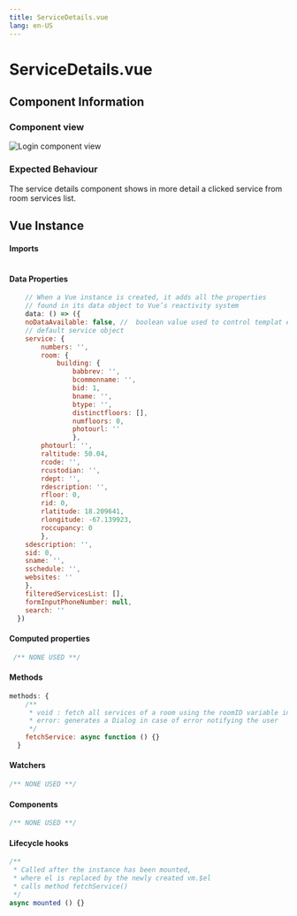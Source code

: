 ```yaml
---
title: ServiceDetails.vue
lang: en-US
---
```

# ServiceDetails.vue
## Component Information
### Component view
![Login component view]()
### Expected Behaviour
The service details component shows in more detail a clicked service from room services list.


## Vue Instance
#### Imports
``` js

```
#### Data Properties
``` js
    // When a Vue instance is created, it adds all the properties  
    // found in its data object to Vue’s reactivity system
    data: () => ({
    noDataAvailable: false, //  boolean value used to control templat elements to be rendered
    // default service object
    service: { 
        numbers: '', 
        room: { 
            building: { 
                babbrev: '', 
                bcommonname: '', 
                bid: 1, 
                bname: '', 
                btype: '', 
                distinctfloors: [], 
                numfloors: 0, 
                photourl: '' 
                }, 
        photourl: '', 
        raltitude: 50.04, 
        rcode: '', 
        rcustodian: '', 
        rdept: '', 
        rdescription: '', 
        rfloor: 0, 
        rid: 0, 
        rlatitude: 18.209641, 
        rlongitude: -67.139923, 
        roccupancy: 0 
        }, 
    sdescription: '',
    sid: 0, 
    sname: '', 
    sschedule: '', 
    websites: '' 
    },
    filteredServicesList: [],
    formInputPhoneNumber: null,
    search: ''
  })
```
#### Computed properties 
``` js
 /** NONE USED **/
```

#### Methods
``` js
methods: {
    /**
     * void : fetch all services of a room using the roomID variable instance of the Vue instance then assign the response value to servicesList instance
     * error: generates a Dialog in case of error notifying the user
     */
    fetchService: async function () {}
  }
```
#### Watchers
``` js
/** NONE USED **/
```
#### Components
``` js
/** NONE USED **/
```
#### Lifecycle hooks
``` js
/**
 * Called after the instance has been mounted, 
 * where el is replaced by the newly created vm.$el
 * calls method fetchService()
 */
async mounted () {}
```
